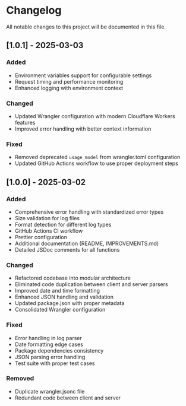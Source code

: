 # Changelog

All notable changes to this project will be documented in this file.

## [1.0.1] - 2025-03-03

### Added
- Environment variables support for configurable settings
- Request timing and performance monitoring
- Enhanced logging with environment context

### Changed
- Updated Wrangler configuration with modern Cloudflare Workers features
- Improved error handling with better context information

### Fixed
- Removed deprecated `usage_model` from wrangler.toml configuration
- Updated GitHub Actions workflow to use proper deployment steps

## [1.0.0] - 2025-03-02

### Added
- Comprehensive error handling with standardized error types
- Size validation for log files
- Format detection for different log types
- GitHub Actions CI workflow
- Prettier configuration
- Additional documentation (README, IMPROVEMENTS.md)
- Detailed JSDoc comments for all functions

### Changed
- Refactored codebase into modular architecture
- Eliminated code duplication between client and server parsers
- Improved date and time formatting
- Enhanced JSON handling and validation
- Updated package.json with proper metadata
- Consolidated Wrangler configuration

### Fixed
- Error handling in log parser
- Date formatting edge cases
- Package dependencies consistency
- JSON parsing error handling
- Test suite with proper test cases

### Removed
- Duplicate wrangler.jsonc file
- Redundant code between client and server